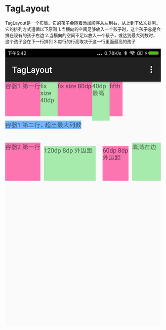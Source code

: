 # TagLayout

 TagLayout是一个布局。它的孩子会随着添加顺序从左到右，从上到下依次排列。它的排列方式遵循以下原则
	 1.当横向的空间足够放入一个孩子时，这个孩子总是会排在现有的孩子右边
	 2.当横向的空间不足以放入一个孩子，或达到最大列数时，这个孩子会在下一行排列
	 3.每行的行高取决于这一行里面最高的孩子

![Screenshot.png](Screenshot.png)